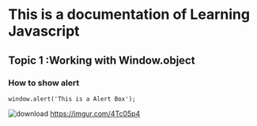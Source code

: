 #  This is a documentation of Learning Javascript
## Topic 1 :Working with Window.object
### How to show alert

```
window.alert('This is a Alert Box');
```
![download](https://user-images.githubusercontent.com/95132786/143727876-564f6a79-f23b-4c92-bfeb-0a79b48aed31.png)
https://imgur.com/4Tc05p4
